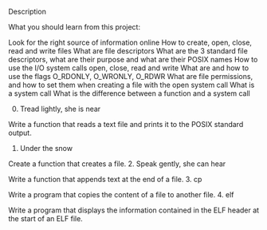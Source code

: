 
Description

What you should learn from this project:

Look for the right source of information online How to create, open, close, read and write files What are file descriptors What are the 3 standard file descriptors, what are their purpose and what are their POSIX names How to use the I/O system calls open, close, read and write What are and how to use the flags O_RDONLY, O_WRONLY, O_RDWR What are file permissions, and how to set them when creating a file with the open system call What is a system call What is the difference between a function and a system call

0. Tread lightly, she is near

Write a function that reads a text file and prints it to the POSIX standard output.
1. Under the snow

Create a function that creates a file.
2. Speak gently, she can hear

Write a function that appends text at the end of a file.
3. cp

Write a program that copies the content of a file to another file.
4. elf

Write a program that displays the information contained in the ELF header at the start of an ELF file.
